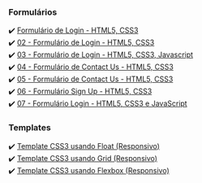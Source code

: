### Formulários
✔️ [Formulário de Login - HTML5, CSS3](https://codepen.io/claudiobernardo/pen/PggYrO)</br>
✔️ [02 - Formulário de Login - HTML5, CSS3](https://codepen.io/claudiobernardo/pen/XQvZXp)</br>
✔️ [03 - Formulário de Login - HTML5, CSS3, Javascript](https://codepen.io/claudiobernardo/pen/ZNEvgd)</br>
✔️ [04 - Formulário de Contact Us - HTML5, CSS3](https://codepen.io/claudiobernardo/pen/arJVBL?editors=1100)</br>
✔️ [05 - Formulário de Contact Us - HTML5, CSS3](https://codepen.io/claudiobernardo/pen/Gamgbr)</br>
✔️ [06 - Formulário Sign Up  - HTML5, CSS3](https://codepen.io/claudiobernardo/full/zQwEOX)</br>
✔️ [07 - Formulário Login  - HTML5, CSS3 e JavaScript](https://codepen.io/claudiobernardo/full/dEVWEo)</br>
### Templates
✔️ [Template CSS3 usando Float (Responsivo)](https://codepen.io/claudiobernardo/pen/qwKOOE)</br>
✔️ [Template CSS3 usando Grid (Responsivo)](https://codepen.io/claudiobernardo/pen/rbqveR)</br>
✔️ [Template CSS3 usando Flexbox (Responsivo)](https://codepen.io/claudiobernardo/pen/gyBwWG)</br>
